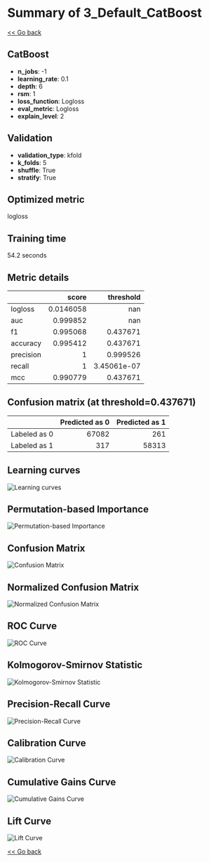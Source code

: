 # Summary of 3_Default_CatBoost

[<< Go back](../README.md)


## CatBoost
- **n_jobs**: -1
- **learning_rate**: 0.1
- **depth**: 6
- **rsm**: 1
- **loss_function**: Logloss
- **eval_metric**: Logloss
- **explain_level**: 2

## Validation
 - **validation_type**: kfold
 - **k_folds**: 5
 - **shuffle**: True
 - **stratify**: True

## Optimized metric
logloss

## Training time

54.2 seconds

## Metric details
|           |     score |     threshold |
|:----------|----------:|--------------:|
| logloss   | 0.0146058 | nan           |
| auc       | 0.999852  | nan           |
| f1        | 0.995068  |   0.437671    |
| accuracy  | 0.995412  |   0.437671    |
| precision | 1         |   0.999526    |
| recall    | 1         |   3.45061e-07 |
| mcc       | 0.990779  |   0.437671    |


## Confusion matrix (at threshold=0.437671)
|              |   Predicted as 0 |   Predicted as 1 |
|:-------------|-----------------:|-----------------:|
| Labeled as 0 |            67082 |              261 |
| Labeled as 1 |              317 |            58313 |

## Learning curves
![Learning curves](learning_curves.png)

## Permutation-based Importance
![Permutation-based Importance](permutation_importance.png)
## Confusion Matrix

![Confusion Matrix](confusion_matrix.png)


## Normalized Confusion Matrix

![Normalized Confusion Matrix](confusion_matrix_normalized.png)


## ROC Curve

![ROC Curve](roc_curve.png)


## Kolmogorov-Smirnov Statistic

![Kolmogorov-Smirnov Statistic](ks_statistic.png)


## Precision-Recall Curve

![Precision-Recall Curve](precision_recall_curve.png)


## Calibration Curve

![Calibration Curve](calibration_curve_curve.png)


## Cumulative Gains Curve

![Cumulative Gains Curve](cumulative_gains_curve.png)


## Lift Curve

![Lift Curve](lift_curve.png)



[<< Go back](../README.md)
